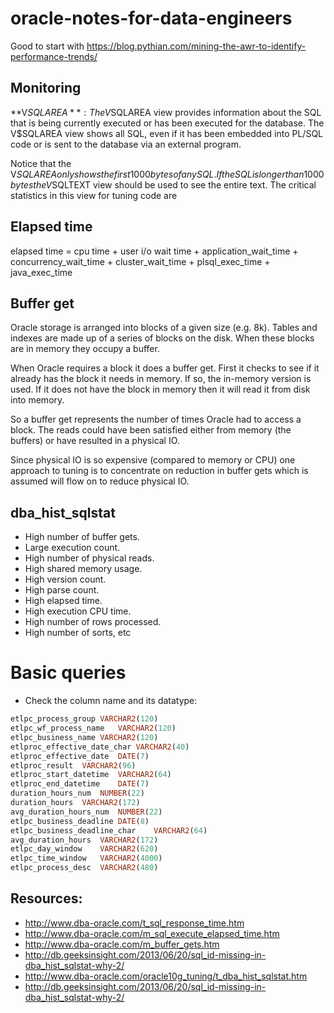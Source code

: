 # oracle-notes-for-data-engineers
Good to start with https://blog.pythian.com/mining-the-awr-to-identify-performance-trends/

## Monitoring
**V$SQLAREA**: The V$SQLAREA view provides information about the SQL that is being currently executed or has been executed for the database. The V$SQLAREA view shows all SQL, even if it has been embedded into PL/SQL code or is sent to the database via an external program.  

Notice that the V$SQLAREA only shows the first 1000 bytes of any SQL. If the SQL is longer than 1000 bytes the V$SQLTEXT view should be used to see the entire text. The critical statistics in this view for tuning code are 
  
## Elapsed time
elapsed time = cpu time + user i/o wait time + application_wait_time + concurrency_wait_time + cluster_wait_time + plsql_exec_time + java_exec_time 

## Buffer get
Oracle storage is arranged into blocks of a given size (e.g. 8k). Tables and indexes are made up of a series of blocks on the disk. When these blocks are in memory they occupy a buffer.  

When Oracle requires a block it does a buffer get. First it checks to see if it already has the block it needs in memory. If so, the in-memory version is used. If it does not have the block in memory then it will read it from disk into memory.  

So a buffer get represents the number of times Oracle had to access a block. The reads could have been satisfied either from memory (the buffers) or have resulted in a physical IO.  

Since physical IO is so expensive (compared to memory or CPU) one approach to tuning is to concentrate on reduction in buffer gets which is assumed will flow on to reduce physical IO.

## dba_hist_sqlstat 
 * High number of buffer gets.
* Large execution count.
* High number of physical reads.
* High shared memory usage.
* High version count.
* High parse count.
* High elapsed time.
* High execution CPU time.
* High number of rows processed.
* High number of sorts, etc

# Basic queries
* Check the column name and its datatype:
```sql
etlpc_process_group	VARCHAR2(120)
etlpc_wf_process_name	VARCHAR2(120)
etlpc_business_name	VARCHAR2(120)
etlproc_effective_date_char	VARCHAR2(40)
etlproc_effective_date	DATE(7)
etlproc_result	VARCHAR2(96)
etlproc_start_datetime	VARCHAR2(64)
etlproc_end_datetime	DATE(7)
duration_hours_num	NUMBER(22)
duration_hours	VARCHAR2(172)
avg_duration_hours_num	NUMBER(22)
etlpc_business_deadline	DATE(8)
etlpc_business_deadline_char	VARCHAR2(64)
avg_duration_hours	VARCHAR2(172)
etlpc_day_window	VARCHAR2(620)
etlpc_time_window	VARCHAR2(4000)
etlpc_process_desc	VARCHAR2(480)
```

## Resources:
* http://www.dba-oracle.com/t_sql_response_time.htm
* http://www.dba-oracle.com/m_sql_execute_elapsed_time.htm
* http://www.dba-oracle.com/m_buffer_gets.htm
* http://db.geeksinsight.com/2013/06/20/sql_id-missing-in-dba_hist_sqlstat-why-2/
* http://www.dba-oracle.com/oracle10g_tuning/t_dba_hist_sqlstat.htm
* http://db.geeksinsight.com/2013/06/20/sql_id-missing-in-dba_hist_sqlstat-why-2/
